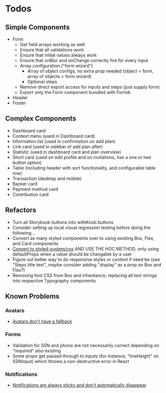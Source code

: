 # Todos

## Simple Components

- Form
  - Get field arrays working as well
  - Ensure that all validations work
  - Ensure that initial values always work
  - Ensure that onBlur and onChange correctly fire for every input
  - Array configuration ("form wizard")
    - Array of object configs, no extra prop needed (object = form, array of objects = form wizard)
    - Optional steps
  - Remove direct export access for inputs and steps (just supply form)
  - Export only the Form component bundled with Formik
- Header
- Footer

## Complex Components

- Dashboard card
- Context menu (used in Dashboard card)
- Information list (used in confirmation on add plan)
- Link card (used in sidebar of add plan after)
- Statistic (used in dashboard card and plan overview)
- Short card (used on edit profile and on invitations, has a one or two button option)
- Table (including header with sort functionality, and configurable table row)
- Transaction (desktop and mobile)
- Backer card
- Payment method card
- Contribution card

## Refactors

- Turn all Storybook buttons into withKnob buttons
- Consider setting up local visual regression testing before doing the following...
- Convert as many styled components over to using existing Box, Flex, and Card components
- [Convert to styled-system/css](https://styled-system.com/css/) AND USE THE HOC METHOD, only using defaultProps when a value should be changable by a user
- Figure out better way to do responsive styles or content if need be (see "Steps title text", maybe consider adding "display" as a prop on Box and Flex?)
- Removing font CSS from Box and inheritance, replacing all text strings into respective Typography components

## Known Problems

### Avatars

- [Avatars don't have a fallback](src/avatar/index.js)

### Forms

- Validation for SSN and phone are not necessarily correct depending on "required" also existing
- Some props get passed through to inputs (for instance, "lineHeight" on SSNInput) which throws a non-destructive error in React

### Notifications

- [Notifications are always sticky and don't automatically disappear](src/notifications/index.js)
